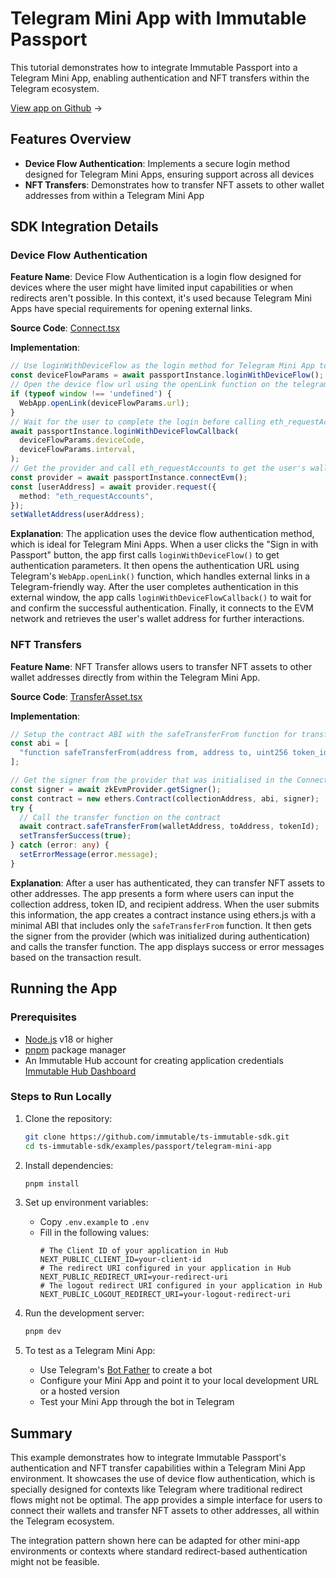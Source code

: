 <div class="display-none">

# Telegram Mini App with Immutable Passport

</div>

This tutorial demonstrates how to integrate Immutable Passport into a Telegram Mini App, enabling authentication and NFT transfers within the Telegram ecosystem.

<div class="button-component">

[View app on Github](https://github.com/immutable/ts-immutable-sdk/tree/main/examples/passport/telegram-mini-app) <span class="button-component-arrow">→</span>

</div>

## Features Overview

- **Device Flow Authentication**: Implements a secure login method designed for Telegram Mini Apps, ensuring support across all devices
- **NFT Transfers**: Demonstrates how to transfer NFT assets to other wallet addresses from within a Telegram Mini App

## SDK Integration Details

### Device Flow Authentication

**Feature Name**: Device Flow Authentication is a login flow designed for devices where the user might have limited input capabilities or when redirects aren't possible. In this context, it's used because Telegram Mini Apps have special requirements for opening external links.

**Source Code**: [Connect.tsx](https://github.com/immutable/ts-immutable-sdk/blob/main/examples/passport/telegram-mini-app/app/components/Connect.tsx)

**Implementation**:
```typescript
// Use loginWithDeviceFlow as the login method for Telegram Mini App to ensure support for all devices
const deviceFlowParams = await passportInstance.loginWithDeviceFlow();
// Open the device flow url using the openLink function on the telegram sdk
if (typeof window !== 'undefined') {
  WebApp.openLink(deviceFlowParams.url);
}
// Wait for the user to complete the login before calling eth_requestAccounts
await passportInstance.loginWithDeviceFlowCallback(
  deviceFlowParams.deviceCode,
  deviceFlowParams.interval,
);
// Get the provider and call eth_requestAccounts to get the user's wallet address
const provider = await passportInstance.connectEvm();
const [userAddress] = await provider.request({
  method: "eth_requestAccounts",
});
setWalletAddress(userAddress);
```

**Explanation**: The application uses the device flow authentication method, which is ideal for Telegram Mini Apps. When a user clicks the "Sign in with Passport" button, the app first calls `loginWithDeviceFlow()` to get authentication parameters. It then opens the authentication URL using Telegram's `WebApp.openLink()` function, which handles external links in a Telegram-friendly way. After the user completes authentication in this external window, the app calls `loginWithDeviceFlowCallback()` to wait for and confirm the successful authentication. Finally, it connects to the EVM network and retrieves the user's wallet address for further interactions.

### NFT Transfers

**Feature Name**: NFT Transfer allows users to transfer NFT assets to other wallet addresses directly from within the Telegram Mini App.

**Source Code**: [TransferAsset.tsx](https://github.com/immutable/ts-immutable-sdk/blob/main/examples/passport/telegram-mini-app/app/components/TransferAsset.tsx)

**Implementation**:
```typescript
// Setup the contract ABI with the safeTransferFrom function for transferring assets
const abi = [
  "function safeTransferFrom(address from, address to, uint256 token_id)",
];

// Get the signer from the provider that was initialised in the Connect flow and create a contract instance
const signer = await zkEvmProvider.getSigner();
const contract = new ethers.Contract(collectionAddress, abi, signer);
try {
  // Call the transfer function on the contract
  await contract.safeTransferFrom(walletAddress, toAddress, tokenId);
  setTransferSuccess(true);
} catch (error: any) {
  setErrorMessage(error.message);
}
```

**Explanation**: After a user has authenticated, they can transfer NFT assets to other addresses. The app presents a form where users can input the collection address, token ID, and recipient address. When the user submits this information, the app creates a contract instance using ethers.js with a minimal ABI that includes only the `safeTransferFrom` function. It then gets the signer from the provider (which was initialized during authentication) and calls the transfer function. The app displays success or error messages based on the transaction result.

## Running the App

### Prerequisites

- [Node.js](https://nodejs.org/) v18 or higher
- [pnpm](https://pnpm.io/) package manager
- An Immutable Hub account for creating application credentials [Immutable Hub Dashboard](https://hub.immutable.com/)

### Steps to Run Locally

1. Clone the repository:
   ```bash
   git clone https://github.com/immutable/ts-immutable-sdk.git
   cd ts-immutable-sdk/examples/passport/telegram-mini-app
   ```

2. Install dependencies:
   ```bash
   pnpm install
   ```

3. Set up environment variables:
   - Copy `.env.example` to `.env`
   - Fill in the following values:
     ```
     # The Client ID of your application in Hub
     NEXT_PUBLIC_CLIENT_ID=your-client-id
     # The redirect URI configured in your application in Hub
     NEXT_PUBLIC_REDIRECT_URI=your-redirect-uri
     # The logout redirect URI configured in your application in Hub
     NEXT_PUBLIC_LOGOUT_REDIRECT_URI=your-logout-redirect-uri
     ```

4. Run the development server:
   ```bash
   pnpm dev
   ```

5. To test as a Telegram Mini App:
   - Use Telegram's [Bot Father](https://t.me/BotFather) to create a bot
   - Configure your Mini App and point it to your local development URL or a hosted version
   - Test your Mini App through the bot in Telegram

## Summary

This example demonstrates how to integrate Immutable Passport's authentication and NFT transfer capabilities within a Telegram Mini App environment. It showcases the use of device flow authentication, which is specially designed for contexts like Telegram where traditional redirect flows might not be optimal. The app provides a simple interface for users to connect their wallets and transfer NFT assets to other addresses, all within the Telegram ecosystem.

The integration pattern shown here can be adapted for other mini-app environments or contexts where standard redirect-based authentication might not be feasible. 